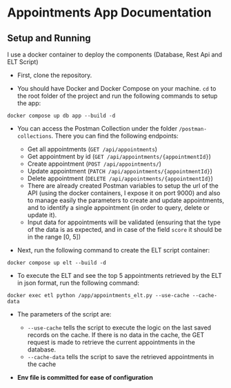 # Appointments App Documentation

## Setup and Running

I use a docker container to deploy the components (Database, Rest Api and ELT Script)

-   First, clone the repository.

-   You should have Docker and Docker Compose on your machine. `cd` to the root folder of the project and run the following commands to setup the app:

`docker compose up db app --build -d`

-   You can access the Postman Collection under the folder `/postman-collections`. There you can find the following endpoints:

    -   Get all appointments (`GET /api/appointments`)
    -   Get appointment by id (`GET /api/appointments/{appointmentId}`)
    -   Create appointment (`POST /api/appointments/`)
    -   Update appointment (`PATCH /api/appointments/{appointmentId}`)
    -   Delete appointment (`DELETE /api/appointments/{appointmentId}`)
    -   There are already created Postman variables to setup the url of the API (using the docker containers, I expose it on port 9000)
        and also to manage easily the parameters to create and update appointments, and to identify a single appointment (in order to query, delete or update it).
    -   Input data for appointments will be validated (ensuring that the type of the data is as expected, and in case of the field `score` it should be in the range [0, 5])

-   Next, run the following command to create the ELT script container:

`docker compose up elt --build -d`

-   To execute the ELT and see the top 5 appointments retrieved by the ELT in json format, run the following command:

`docker exec etl python /app/appointments_elt.py --use-cache --cache-data`

-   The parameters of the script are:

    -   `--use-cache` tells the script to execute the logic on the last saved records on the cache. If there is no data in the cache, the GET request is made to retrieve the current appointments in the database.
    -   `--cache-data` tells the script to save the retrieved appointments in the cache

-   **Env file is committed for ease of configuration**
